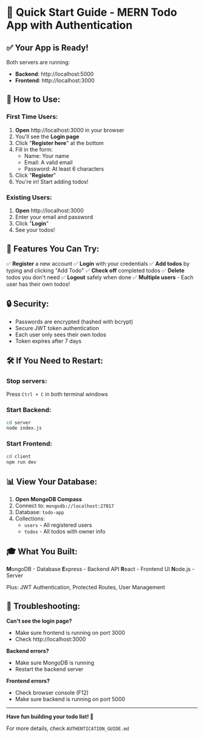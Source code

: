 # 🚀 Quick Start Guide - MERN Todo App with Authentication

## ✅ Your App is Ready!

Both servers are running:
- **Backend**: http://localhost:5000
- **Frontend**: http://localhost:3000

## 🎯 How to Use:

### First Time Users:

1. **Open** http://localhost:3000 in your browser
2. You'll see the **Login page**
3. Click "**Register here**" at the bottom
4. Fill in the form:
   - Name: Your name
   - Email: A valid email
   - Password: At least 6 characters
5. Click "**Register**"
6. You're in! Start adding todos!

### Existing Users:

1. **Open** http://localhost:3000
2. Enter your email and password
3. Click "**Login**"
4. See your todos!

## 📱 Features You Can Try:

✅ **Register** a new account
✅ **Login** with your credentials
✅ **Add todos** by typing and clicking "Add Todo"
✅ **Check off** completed todos
✅ **Delete** todos you don't need
✅ **Logout** safely when done
✅ **Multiple users** - Each user has their own todos!

## 🔒 Security:

- Passwords are encrypted (hashed with bcrypt)
- Secure JWT token authentication
- Each user only sees their own todos
- Token expires after 7 days

## 🛠️ If You Need to Restart:

### Stop servers:
Press `Ctrl + C` in both terminal windows

### Start Backend:
```bash
cd server
node index.js
```

### Start Frontend:
```bash
cd client
npm run dev
```

## 📊 View Your Database:

1. **Open MongoDB Compass**
2. Connect to: `mongodb://localhost:27017`
3. Database: `todo-app`
4. Collections:
   - `users` - All registered users
   - `todos` - All todos with owner info

## 🎓 What You Built:

**M**ongoDB - Database
**E**xpress - Backend API
**R**eact - Frontend UI
**N**ode.js - Server

Plus: JWT Authentication, Protected Routes, User Management

## 🐛 Troubleshooting:

**Can't see the login page?**
- Make sure frontend is running on port 3000
- Check http://localhost:3000

**Backend errors?**
- Make sure MongoDB is running
- Restart the backend server

**Frontend errors?**
- Check browser console (F12)
- Make sure backend is running on port 5000

---

**Have fun building your todo list! 🎉**

For more details, check `AUTHENTICATION_GUIDE.md`